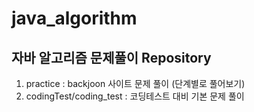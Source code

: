 # java_algorithm

## 자바 알고리즘 문제풀이 Repository
1. practice : backjoon 사이트 문제 풀이 (단계별로 풀어보기)
2. codingTest/coding_test : 코딩테스트 대비 기본 문제 풀이

